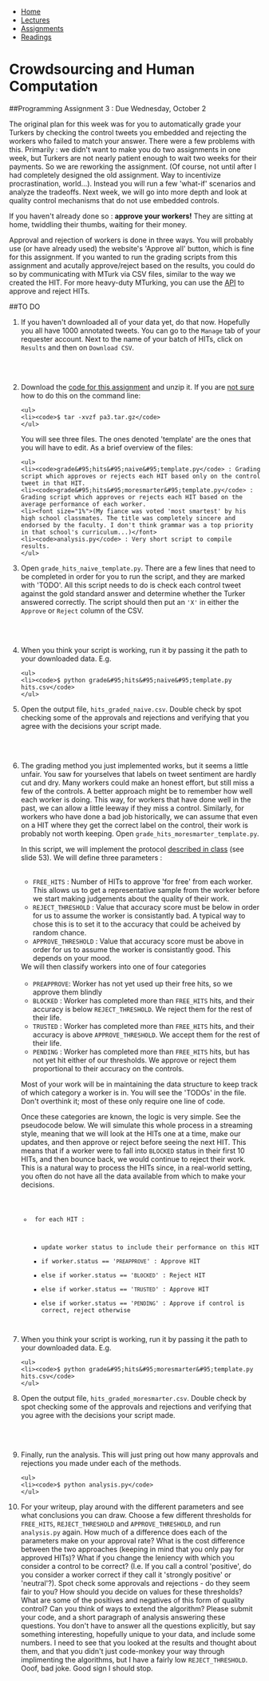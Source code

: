 <ul id="ProjectSubmenu">
    <li><a class="home" href="../index.html" title="Home">Home</a></li>
    <li><a class="syllabus" href="../syllabus.html" title="Lectures">Lectures</a></li>
    <li><a class="assignments" href="../assignments.html" title="Assignments">Assignments</a></li>
    <li><a class="resources" href="../resources.html" title="Resources">Readings</a></li>
</ul>

<link rel="stylesheet" type="text/css" href="../stylesheet.css" />

# Crowdsourcing and Human Computation

##Programming Assignment 3 : Due Wednesday, October 2

The original plan for this week was for you to automatically grade your Turkers by checking the control tweets you embedded and rejecting the workers who failed to match your answer. There were a few problems with this. Primarily : we didn't want to make you do two assignments in one week, but Turkers are not nearly patient enough to wait two weeks for their payments. So we are reworking the assignment. (Of course, not until after I had completely designed the old assignment. Way to incentivize procrastination, world...). Instead you will run a few 'what-if' scenarios and analyze the tradeoffs. Next week, we will go into more depth and look at quality control mechanisms that do not use embedded controls. 

If you haven't already done so  : <b>approve your workers!</b> They are sitting at home, twiddling their thumbs, waiting for their money.

Approval and rejection of workers is done in three ways. You will probably use (or have already used) the website's 'Approve all' button, which is fine for this assignment. If you wanted to run the grading scripts from this assignment and acutally approve/reject based on the results, you could do so by communicating with MTurk via CSV files, similar to the way we created the HIT. For more heavy-duty MTurking, you can use the [API](http://docs.aws.amazon.com/AWSMechTurk/latest/AWSMturkAPI/ApiReference_ApproveAssignmentOperation.html) to approve and reject HITs. 

##TO DO

<ol>
<li>If you haven't downloaded all of your data yet, do that now. Hopefully you all have 1000 annotated tweets. You can go to the <code>Manage</code> tab of your requester account. Next to the name of your batch of HITs, click on <code>Results</code> and then on <code>Download CSV</code>.

<br><br>

<li>Download the <a href=downloads/pa3.tar.gz>code for this assignment</a> and unzip it. If you are <a href="http://xkcd.com/1168/">not sure</a> how to do this on the command line:

	<ul>
	<li><code>$ tar -xvzf pa3.tar.gz</code> 
	</ul>

You will see three files. The ones denoted 'template' are the ones that you will have to edit. As a brief overview of the files:
	
	<ul>
	<li><code>grade&#95;hits&#95;naive&#95;template.py</code> : Grading script which approves or rejects each HIT based only on the control tweet in that HIT.
	<li><code>grade&#95;hits&#95;moresmarter&#95;template.py</code> : Grading script which approves or rejects each HIT based on the average performance of each worker. 
	<li><font size="1%">(My fiance was voted 'most smartest' by his high school classmates. The title was completely sincere and endorsed by the faculty. I don't think grammar was a top priority in that school's curriculum...)</font>
	<li><code>analysis.py</code> : Very short script to compile results.
	</ul>

<li> Open <code>grade&#95;hits&#95;naive&#95;template.py</code>. There are a few lines that need to be completed in order for you to run the script, and they are marked with 'TODO'. All this script needs to do is check each control tweet against the gold standard answer and determine whether the Turker answered correctly. The script should then put an <code>'X'</code> in either the <code>Approve</code> or <code>Reject</code> column of the CSV. 

<br><br>

<li> When you think your script is working, run it by passing it the path to your downloaded data. E.g.

	<ul>
	<li><code>$ python grade&#95;hits&#95;naive&#95;template.py hits.csv</code> 
	</ul>

<li> Open the output file, <code>hits&#95;graded&#95;naive.csv</code>. Double check by spot checking some of the approvals and rejections and verifying that you agree with the decisions your script made. 

<br><br>

<li> The grading method you just implemented works, but it seems a little unfair. You saw for yourselves that labels on tweet sentiment are hardly cut and dry. Many workers could make an honest effort, but still miss a few of the controls. A better approach might be to remember how well each worker is doing. This way, for workers that have done well in the past, we can allow a little leeway if they miss a control. Similarly, for workers who have done a bad job historically, we can assume that even on a HIT where they get the correct label on the control, their work is probably not worth keeping. Open <code>grade&#95;hits&#95;moresmarter&#95;template.py</code>. 

In this script, we will implement the protocol <a href="../slides/being-an-mturk-requester.pdf">described in class</a> (see slide 53). We will define three parameters : 
<br><br>
	<ul>
	<li><code>FREE_HITS</code> : Number of HITs to approve 'for free' from each worker. This allows us to get a representative sample from the worker before we start making judgements about the quality of their work.
	<li><code>REJECT_THRESHOLD</code> : Value that accuracy score must be below in order for us to assume the worker is consistantly bad. A typical way to chose this is to set it to the accuracy that could be acheived by random chance.
	<li><code>APPROVE_THRESHOLD</code> : Value that accuracy score must be above in order for us to assume the worker is consistantly good. This depends on your mood.
	</ul>
We will then classify workers into one of four categories
<br><br>
	<ul>
	<li><code>PREAPPROVE</code>: Worker has not yet used up their free hits, so we approve them blindly
	<li><code>BLOCKED</code> : Worker has completed more than <code>FREE_HITS</code> hits, and their accuracy is below <code>REJECT_THRESHOLD</code>. We reject them for the rest of their life.
	<li><code>TRUSTED</code> : Worker has completed more than <code>FREE_HITS</code> hits, and their accuracy is above <code>APPROVE_THRESHOLD</code>. We accept them for the rest of their life.
	<li><code>PENDING</code> : Worker has completed more than <code>FREE_HITS</code> hits, but has not yet hit either of our thresholds. We approve or reject them proportional to their accuracy on the controls.
	</ul>

Most of your work will be in maintaining the data structure to keep track of which category a worker is in. You will see the 'TODOs' in the file. Don't overthink it; most of these only require one line of code. 

Once these categories are known, the logic is very simple. See the pseudocode below. We will simulate this whole process in a streaming style, meaning that we will look at the HITs one at a time, make our updates, and then approve or reject before seeing the next HIT. This means that if a worker were to fall into <code>BLOCKED</code> status in their first 10 HITs, and then bounce back, we would continue to reject their work. This is a natural way to process the HITs since, in a real-world setting, you often do not have all the data available from which to make your decisions. 

<code>
<ul>
<li> for each HIT : 
	<ul>
	<li>update worker status to include their performance on this HIT
	<li>if worker.status == '<code>PREAPPROVE</code>' : Approve HIT
	<li>else if worker.status == '<code>BLOCKED</code>' : Reject HIT
	<li>else if worker.status == '<code>TRUSTED</code>' : Approve HIT
	<li>else if worker.status == '<code>PENDING</code>' : Approve if control is correct, reject otherwise
	</ul>
</ul>
</code>

<li> When you think your script is working, run it by passing it the path to your downloaded data. E.g.

	<ul>
	<li><code>$ python grade&#95;hits&#95;moresmarter&#95;template.py hits.csv</code> 
	</ul>

<li> Open the output file, <code>hits&#95;graded&#95;moresmarter.csv</code>. Double check by spot checking some of the approvals and rejections and verifying that you agree with the decisions your script made. 

<br><br>

<li> Finally, run the analysis. This will just pring out how many approvals and rejections you made under each of the methods. 

	<ul>
	<li><code>$ python analysis.py</code> 
	</ul>

<li> For your writeup, play around with the different parameters and see what conclusions you can draw. Choose a few different thresholds for <code>FREE_HITS</code>, <code>REJECT_THRESHOLD</code> and <code>APPROVE_THRESHOLD</code>, and run <code>analysis.py</code> again. How much of a difference does each of the parameters make on your approval rate? What is the cost difference between the two approaches (keeping in mind that you only pay for approved HITs)? What if you change the leniency with which you consider a control to be correct? (I.e. If you call a control 'positive', do you consider a worker correct if they call it 'strongly positive' or 'neutral'?). Spot check some approvals and rejections - do they seem fair to you? How should you decide on values for these thresholds? What are some of the positives and negatives of this form of quality control? Can you think of ways to extend the algorithm? Please submit your code, and a short paragraph of analysis answering these questions. You don't have to answer all the questions explicitly, but say something interesting, hopefully unique to your data, and include some numbers. I need to see that you looked at the results and thought about them, and that you didn't just code-monkey your way through implimenting the algorithms, but I have a fairly low <code>REJECT_THRESHOLD</code>. Ooof, bad joke. Good sign I should stop.

</ol>


 
